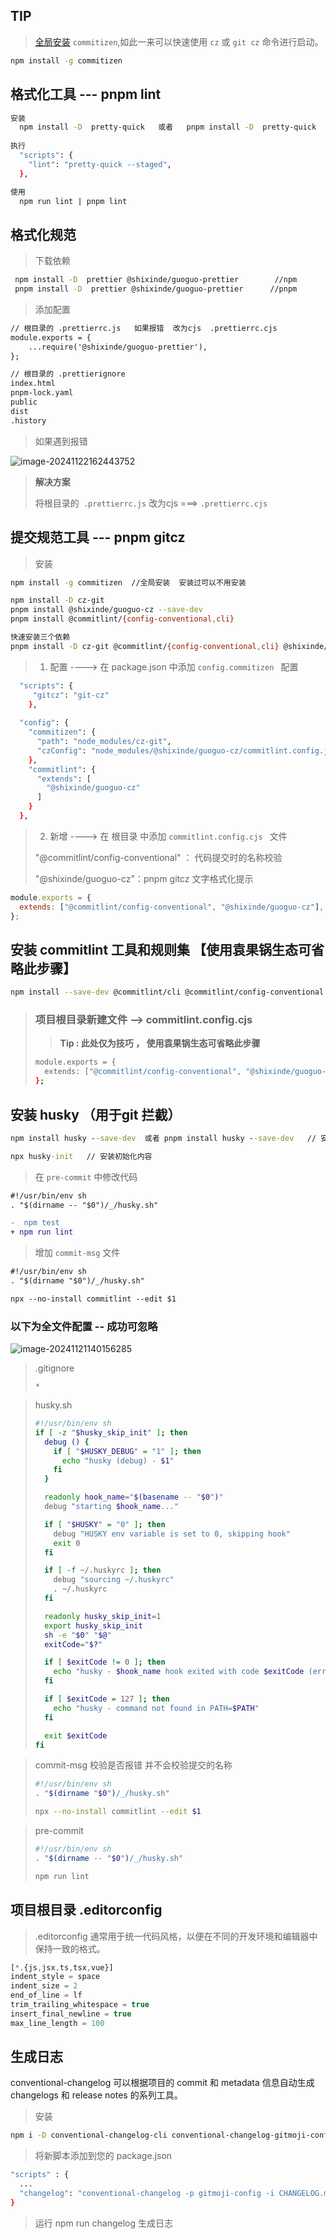 



## TIP

> [全局安装](https://cz-git.qbb.sh/zh/guide/#全局使用) `commitizen`,如此一来可以快速使用 `cz` 或 `git cz` 命令进行启动。

```sh
npm install -g commitizen
```

##  格式化工具 --- pnpm lint

```sh
安装
  npm install -D  pretty-quick   或者   pnpm install -D  pretty-quick
 
执行
  "scripts": {
    "lint": "pretty-quick --staged",
  },

使用
  npm run lint | pnpm lint
```

## 格式化规范 

> 下载依赖

```sh
 npm install -D  prettier @shixinde/guoguo-prettier        //npm
 pnpm install -D  prettier @shixinde/guoguo-prettier      //pnpm
```

> 添加配置

```diff
// 根目录的 .prettierrc.js   如果报错  改为cjs  .prettierrc.cjs
module.exports = {
    ...require('@shixinde/guoguo-prettier'),
};

// 根目录的 .prettierignore
index.html
pnpm-lock.yaml
public
dist
.history
```

> 如果遇到报错

![image-20241122162443752](https://aliyxd.oss-cn-beijing.aliyuncs.com/guoguo-notes/image-20241122162443752.png)

> **解决方案**
>
> 将根目录的` .prettierrc.js`   改为cjs   ===>   `.prettierrc.cjs`





## 提交规范工具 --- pnpm gitcz

> 安装

```sh
npm install -g commitizen  //全局安装  安装过可以不用安装

npm install -D cz-git
pnpm install @shixinde/guoguo-cz --save-dev
pnpm install @commitlint/{config-conventional,cli}

快速安装三个依赖
pnpm install -D cz-git @commitlint/{config-conventional,cli} @shixinde/guoguo-cz --save-dev
```

>1. 配置   ---->   在 package.json 中添加 `config.commitizen ` 配置

```bash
  "scripts": {
     "gitcz": "git-cz"
    },
    
  "config": {
    "commitizen": {
      "path": "node_modules/cz-git",
      "czConfig": "node_modules/@shixinde/guoguo-cz/commitlint.config.js"
    },
    "commitlint": {
      "extends": [
        "@shixinde/guoguo-cz"
      ]
    }
  },
```

> 2. 新增  ---->   在 根目录 中添加 `commitlint.config.cjs ` 文件
>
> "@commitlint/config-conventional" ： 代码提交时的名称校验
>
> "@shixinde/guoguo-cz"：pnpm gitcz 文字格式化提示

```js
module.exports = {
  extends: ["@commitlint/config-conventional", "@shixinde/guoguo-cz"],
};
```



## 安装 commitlint 工具和规则集 【使用袁果锅生态可省略此步骤】

```bash
npm install --save-dev @commitlint/cli @commitlint/config-conventional

```

> ### 项目根目录新建文件  --> commitlint.config.cjs  
>
> > **Tip :  此处仅为技巧 ， 使用袁果锅生态可省略此步骤**
>
> ```bash
> module.exports = {
>   extends: ["@commitlint/config-conventional", "@shixinde/guoguo-cz"],
> };
> ```

## 安装 husky （用于git 拦截）

```cmd
npm install husky --save-dev  或者 pnpm install husky --save-dev   // 安装依赖

npx husky-init   // 安装初始化内容
```

> 在 `pre-commit` 中修改代码

```diff
#!/usr/bin/env sh
. "$(dirname -- "$0")/_/husky.sh"

-  npm test
+ npm run lint
```

> 增加 `commit-msg` 文件

```diff
#!/usr/bin/env sh
. "$(dirname "$0")/_/husky.sh"

npx --no-install commitlint --edit $1
```



### 以下为全文件配置 -- 成功可忽略

![image-20241121140156285](https://aliyxd.oss-cn-beijing.aliyuncs.com/guoguo-notes/image-20241121140156285.png)

> .gitignore
>
> ```
> *
> ```

> husky.sh
>
> ```sh
> #!/usr/bin/env sh
> if [ -z "$husky_skip_init" ]; then
>   debug () {
>     if [ "$HUSKY_DEBUG" = "1" ]; then
>       echo "husky (debug) - $1"
>     fi
>   }
> 
>   readonly hook_name="$(basename -- "$0")"
>   debug "starting $hook_name..."
> 
>   if [ "$HUSKY" = "0" ]; then
>     debug "HUSKY env variable is set to 0, skipping hook"
>     exit 0
>   fi
> 
>   if [ -f ~/.huskyrc ]; then
>     debug "sourcing ~/.huskyrc"
>     . ~/.huskyrc
>   fi
> 
>   readonly husky_skip_init=1
>   export husky_skip_init
>   sh -e "$0" "$@"
>   exitCode="$?"
> 
>   if [ $exitCode != 0 ]; then
>     echo "husky - $hook_name hook exited with code $exitCode (error)"
>   fi
> 
>   if [ $exitCode = 127 ]; then
>     echo "husky - command not found in PATH=$PATH"
>   fi
> 
>   exit $exitCode
> fi
> 
> ```

> commit-msg    校验是否报错 并不会校验提交的名称
>
> ```sh
> #!/usr/bin/env sh
> . "$(dirname "$0")/_/husky.sh"
> 
> npx --no-install commitlint --edit $1
> ```

> pre-commit
>
> ```sh
> #!/usr/bin/env sh
> . "$(dirname -- "$0")/_/husky.sh"
> 
> npm run lint
> ```

## 项目根目录 .editorconfig

> .editorconfig 通常用于统一代码风格，以便在不同的开发环境和编辑器中保持一致的格式。

```js
[*.{js,jsx,ts,tsx,vue}]
indent_style = space
indent_size = 2
end_of_line = lf
trim_trailing_whitespace = true
insert_final_newline = true
max_line_length = 100
```





## 生成日志

conventional-changelog
可以根据项目的 commit 和 metadata 信息自动生成 changelogs 和 release notes 的系列工具。

> 安装

```sh
npm i -D conventional-changelog-cli conventional-changelog-gitmoji-config
```

> 将新脚本添加到您的 package.json

```sh
"scripts" : {
  ...
  "changelog": "conventional-changelog -p gitmoji-config -i CHANGELOG.md -s"
}
```

> 运行 npm run changelog 生成日志





